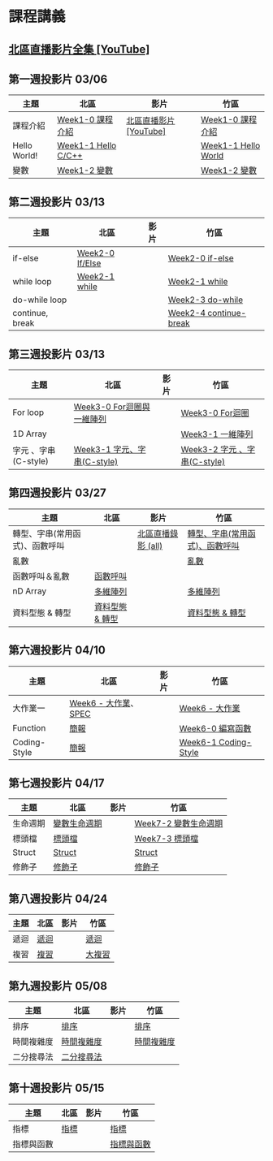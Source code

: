 # 課程講義
## [北區直播影片全集 [YouTube]][all video]
## 第一週投影片 03/06

| 主題         | 北區                                      | 影片 | 竹區 |
| ------------ | ----------------------------------------- | ---- | ---- |
| 課程介紹     | [Week1-0 課程介紹][tp-intro]              | [北區直播影片 [YouTube]][tp-yt-all-in-one]     |  [Week1-0 課程介紹][hc-intro]    |
| Hello World! | [Week1-1 Hello C/C++][tp-getting-started] |      | [Week1-1 Hello World][hc-getting-started]     |
| 變數         | [Week1-2 變數][tp-variables]              |      |[Week1-2 變數][hc-variables]|

[tp-intro]: https://drive.google.com/file/d/14ETYzcQK1DscPk_418FTsOd0yz3GHhlM/view?usp=sharing
[tp-getting-started]: https://www.csie.ntu.edu.tw/~b06902029/reveal.js/Sprout/2021/GettingStarted/#/
[tp-variables]: https://www.csie.ntu.edu.tw/~b06902029/reveal.js/Sprout/2021/Variables/#/
[tp-yt-all-in-one]: https://youtu.be/zNZ28UL-1-E
[hc-intro]: https://docs.google.com/presentation/d/1e1REcy_nbvigyJs79X21qmIsjrq-xvYVJlRaqDChgD8/edit?usp=sharing
[hc-getting-started]: https://docs.google.com/presentation/d/1PKSi_w4ByfEqsdobigMur0aPyXr9IeAcvP3H4d2ISiY/edit?usp=sharing
[hc-variables]: https://slides.com/hsutzu/variable
[all video]:https://www.youtube.com/playlist?list=PLp5kjMAmhp--QiLIDOK9-ZooCXSWaLRsG

## 第二週投影片 03/13

| 主題         | 北區                                      | 影片 | 竹區 |
| ------------ | ----------------------------------------- | ---- | ---- |
| if-else      | [Week2-0 If/Else][tp-if-else]             |      | [Week2-0 if-else][hc-if-else]    |
| while loop   | [Week2-1 while][tp-while]                 |      | [Week2-1 while][hc-while]     |
| do-while loop|                                           |      | [Week2-3 do-while][hc-do-while] |
| continue, break|                                         |      | [Week2-4 continue-break][hc-continue-break] |

[tp-if-else]: https://www.csie.ntu.edu.tw/~b06902029/reveal.js/Sprout/2021/IfElse/#/
[tp-while]: https://slides.com/jt94/sprout-2021-while
[hc-if-else]: https://docs.google.com/presentation/d/1ZOdWIh0Uvy6w6cOxNIVj8DJDrhSQY1elhFzm9mVeXmk/edit?usp=sharing
[hc-while]: https://drive.google.com/file/d/1Z96tUIa7Xvr3MoSb9-0yf562fTCEt73z/view?usp=sharing
[hc-do-while]: https://hackmd.io/@i2y3z9dITSa_Q_7V7h-AoA/r1U_pZ1QO
[hc-continue-break]: https://hackmd.io/@i2y3z9dITSa_Q_7V7h-AoA/HyHcP_JQd

## 第三週投影片 03/13

| 主題         | 北區                                      | 影片 | 竹區 |
| ------------ | ----------------------------------------- | ---- | ---- |
| For loop     |[Week3-0 For迴圈與一維陣列][tp-for-and-array]|| [Week3-0 For迴圈][hc-for-loop] |
| 1D Array     ||| [Week3-1 一維陣列][hc-1d-array] |
| 字元 、字串(C-style) |[Week3-1 字元、字串(C-style)][tp-char]|| [Week3-2 字元 、字串(C-style)][hc-char] |

[hc-for-loop]: https://docs.google.com/presentation/d/1aVP6avP-h4LKeUqfbIU66rvz1XaLSUJ6P-4YAloFlpg/edit#slide=id.gc74ae06558_2_45
[hc-1d-array]: https://docs.google.com/presentation/d/1rs2BYzIC8tnU5OOMOIWkijHF-s3Akst_9TO8I4Jlhl0/edit#slide=id.gc745111b34_3_45
[hc-char]: https://slides.com/hsutzu/char
[tp-for-and-array]: https://drive.google.com/file/d/1_wF2Teh3V63Z0R6FNlHpGZ3x39XO8y77/view?usp=sharing
[tp-char]: https://slides.com/jt94/sprout-2021-c-string

## 第四週投影片 03/27
| 主題         | 北區                                      | 影片 | 竹區 |
| ------------ | ----------------------------------------- | ---- | ---- |
|轉型、字串(常用函式)、函數呼叫 | | [北區直播錄影 (all)][tp-yt-stream] | [轉型、字串(常用函式)、函數呼叫][hc-functioncall] |
| 亂數 | | | [亂數][hc-random] |
| 函數呼叫＆亂數 | [函數呼叫][tp-functions] | | |
|nD Array | [多維陣列][tp-ndarray]| |[多維陣列][hc-ndarray] |
|資料型態 & 轉型| [資料型態 & 轉型][tp-typecasting]||[資料型態 & 轉型][hc-typecasting]|

[tp-typecasting]: https://slides.com/arvinliu/typescasting
[tp-ndarray]: https://slides.com/arvinliu/nd-array
[tp-functions]: https://www.csie.ntu.edu.tw/~b06902029/reveal.js/Sprout/2021/Using-Functions/#/
[hc-typecasting]: https://docs.google.com/presentation/d/17hDzWNjVQO2qwvsmphYerxHBQlIJr3aJtyDc3_u8C2A/edit?usp=sharing
[hc-ndarray]: https://drive.google.com/file/d/1CiU1xrBzX6jHZ_FgoBgrlcZFqQqyxSMA/view?usp=sharing
[hc-functioncall]: https://hackmd.io/@grorge/BJodMCKMd#/
[hc-random]: https://hackmd.io/@grorge/SJ0YN0FMd#/
[tp-yt-stream]: https://youtu.be/SceXzXxl_UY



## 第六週投影片 04/10

| 主題     | 北區                       | 影片 | 竹區 |
| -------- | -------------------------- | ---- | ---- |
| 大作業一 | [Week6 - 大作業][tp-bighomework1]、[SPEC][spec] |  | [Week6 - 大作業][tp-bighomework1] |
| Function | [簡報][tp-function] | | [Week6-0 編寫函數][hc-func] |
| Coding-Style | [簡報][tp-codingstyle] | | [Week6-1 Coding-Style][hc-coding] |

[hc-func]: https://docs.google.com/presentation/d/1tHsME9T6z90DNAioHMEVd6_0g3JgOR4QShXr_SIGXXo/edit?usp=sharing
[hc-coding]: https://docs.google.com/presentation/d/1fclOZSmzjopY6k7dNvbKjQMZowxdqZpEj5b5J73jJHk/edit?usp=sharing
[tp-bighomework1]: https://tw-csie-sprout.github.io/c2021/slides/homework1/

[tp-function]: https://slides.com/jt94/sprout-2021-function
[tp-codingstyle]: https://slides.com/jt94/sprout-2021-coding-style
[spec]: https://hackmd.io/@jason1024/ByQSt11H_

[tp-bighomework1video]: https://youtu.be/OQSs_FwS0TA


## 第七週投影片 04/17

| 主題     | 北區                       | 影片 | 竹區 |
| -------- | -------------------------- | ---- | ---- |
| 生命週期 |[變數生命週期][tp-scope]| | [Week7-2 變數生命週期][hc-scope] |
| 標頭檔 |[標頭檔][tp-header]| | [Week7-3 標頭檔][hc-header] |
| Struct |[Struct][tp-struct]||[Struct][hc-struct]|
| 修飾子 |[修飾子][tp-qulifier]||[修飾子][hc-qulifier]|

[hc-scope]: https://docs.google.com/presentation/d/1OWG09OoEP9_sOKdmMPGXPr6p3RbRAf-ZerBXqNpbVjQ/edit?usp=sharing
[hc-header]: https://docs.google.com/presentation/d/11RWKEOWb-Efgw8FUhyFDn8p9VkvEj-C3vgbuzST3QLw/edit?usp=sharing
[hc-struct]:https://slides.com/hsutzu/struct
[hc-qulifier]:https://slides.com/hsutzu/qualifier
[tp-scope]:https://slides.com/allen522019/deck
[tp-header]:https://drive.google.com/file/d/1sAUNCd79RDE23to8osthJQiw5zPAxPOP/view?usp=sharing
[tp-struct]:https://drive.google.com/file/d/1uS75QV0z6nY2igrVuOWLILhnfrRpdrzg/view?usp=sharing
[tp-qulifier]:https://slides.com/allen522019/copy-of

## 第八週投影片 04/24
| 主題     | 北區                       | 影片 | 竹區 |
| -------- | -------------------------- | ---- | ---- |
| 遞迴 |[遞迴][tp-recursive]| | [遞迴][hc-recursive] |
| 複習 |[複習][tp-review]| | [大複習][hc-review] |

[tp-recursive]: https://slides.com/arvinliu/recur2
[tp-review]: https://slides.com/arvinliu/1-review
[hc-review]:https://hackmd.io/@grorge/S1tRawqLd#/
[hc-recursive]: https://docs.google.com/presentation/d/1wPhK-l_60vItrsM3SNRoSXE8t0KeRnkuQaummTSW4Qw/edit?usp=sharing


## 第九週投影片 05/08
| 主題     | 北區                       | 影片 | 竹區 |
| -------- | -------------------------- | ---- | ---- |
| 排序 | [排序][tp-sort] |  |[排序][hc-sort]  |
| 時間複雜度| [時間複雜度][tp-complexity]| |[時間複雜度][hc-complexity] |
| 二分搜尋法 |[二分搜尋法][tp-binsearch]  | |  |

## 第十週投影片 05/15
| 主題     | 北區                       | 影片 | 竹區 |
| -------- | -------------------------- | ---- | ---- |
| 指標 | [指標][tp-pointer] |  |  [指標][hc-pointer]|
| 指標與函數| | | [指標與函數][hc-ptr-func] |

[tp-binsearch]:https://slides.com/arvinliu/binary-search/
[tp-complexity]: https://slides.com/arvinliu/time-complexity
[tp-sort]: https://slides.com/leynachen/sprout-2020-c-c-basic-sorting-binary-search/fullscreen
[hc-complexity]: https://hackmd.io/@polarz/ByDQVJXO_
[tp-pointer]: https://slides.com/jt94/sprout-2021-pointers

[hc-pointer]: https://hackmd.io/@i2y3z9dITSa_Q_7V7h-AoA/B1hqrgkuO#/
[hc-ptr-func]: https://docs.google.com/presentation/d/1hiOi-olieU3xwZNPESoWxuF09-lY8vXZX7iAf8Px20o/edit?usp=sharing
[hc-sort]: https://hackmd.io/@nWxhMfNES0-4UHCSWXJMcg/SJhiPO0vd#/

